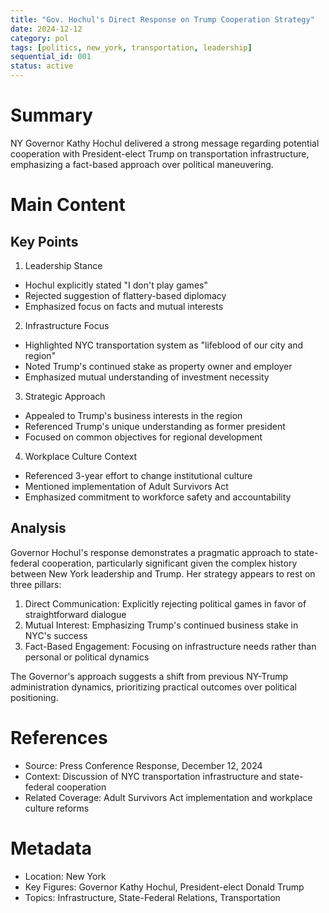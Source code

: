 ```yaml
---
title: "Gov. Hochul's Direct Response on Trump Cooperation Strategy"
date: 2024-12-12
category: pol
tags: [politics, new_york, transportation, leadership]
sequential_id: 001
status: active
---
```


# Summary
NY Governor Kathy Hochul delivered a strong message regarding potential cooperation with President-elect Trump on transportation infrastructure, emphasizing a fact-based approach over political maneuvering.

# Main Content

## Key Points

1. Leadership Stance
- Hochul explicitly stated "I don't play games"
- Rejected suggestion of flattery-based diplomacy
- Emphasized focus on facts and mutual interests

2. Infrastructure Focus
- Highlighted NYC transportation system as "lifeblood of our city and region"
- Noted Trump's continued stake as property owner and employer
- Emphasized mutual understanding of investment necessity

3. Strategic Approach
- Appealed to Trump's business interests in the region
- Referenced Trump's unique understanding as former president
- Focused on common objectives for regional development

4. Workplace Culture Context
- Referenced 3-year effort to change institutional culture
- Mentioned implementation of Adult Survivors Act
- Emphasized commitment to workforce safety and accountability

## Analysis

Governor Hochul's response demonstrates a pragmatic approach to state-federal cooperation, particularly significant given the complex history between New York leadership and Trump. Her strategy appears to rest on three pillars:

1. Direct Communication: Explicitly rejecting political games in favor of straightforward dialogue
2. Mutual Interest: Emphasizing Trump's continued business stake in NYC's success
3. Fact-Based Engagement: Focusing on infrastructure needs rather than personal or political dynamics

The Governor's approach suggests a shift from previous NY-Trump administration dynamics, prioritizing practical outcomes over political positioning.

# References
- Source: Press Conference Response, December 12, 2024
- Context: Discussion of NYC transportation infrastructure and state-federal cooperation
- Related Coverage: Adult Survivors Act implementation and workplace culture reforms

# Metadata
- Location: New York
- Key Figures: Governor Kathy Hochul, President-elect Donald Trump
- Topics: Infrastructure, State-Federal Relations, Transportation